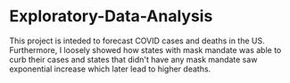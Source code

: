 # Exploratory-Data-Analysis

This project is inteded to forecast COVID cases and deaths in the US. Furthermore, I loosely showed how states with mask mandate was able to curb their cases and states that didn't have any mask mandate saw exponential increase which later lead to higher deaths.
